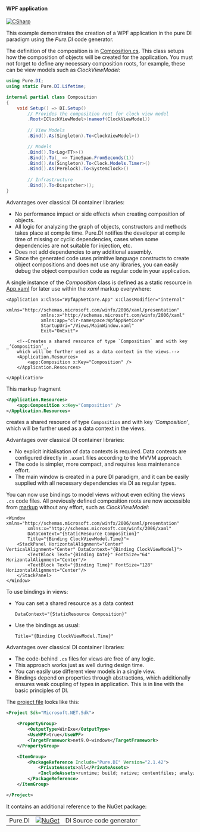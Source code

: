 #### WPF application

[![CSharp](https://img.shields.io/badge/C%23-code-blue.svg)](/samples/WpfAppNetCore)

This example demonstrates the creation of a WPF application in the pure DI paradigm using the _Pure.DI_ code generator.

The definition of the composition is in [Composition.cs](/samples/WpfAppNetCore/Composition.cs). This class setups how the composition of objects will be created for the application. You must not forget to define any necessary composition roots, for example, these can be view models such as _ClockViewModel_:

```csharp
using Pure.DI;
using static Pure.DI.Lifetime;

internal partial class Composition
{
    void Setup() => DI.Setup()
        // Provides the composition root for clock view model
        .Root<IClockViewModel>(nameof(ClockViewModel))
        
        // View Models
        .Bind().As(Singleton).To<ClockViewModel>()

        // Models
        .Bind().To<Log<TT>>()
        .Bind().To(_ => TimeSpan.FromSeconds(1))
        .Bind().As(Singleton).To<Clock.Models.Timer>()
        .Bind().As(PerBlock).To<SystemClock>()
    
        // Infrastructure
        .Bind().To<Dispatcher>();
}
```

Advantages over classical DI container libraries:
- No performance impact or side effects when creating composition of objects.
- All logic for analyzing the graph of objects, constructors and methods takes place at compile time. Pure.DI notifies the developer at compile time of missing or cyclic dependencies, cases when some dependencies are not suitable for injection, etc.
- Does not add dependencies to any additional assembly.
- Since the generated code uses primitive language constructs to create object compositions and does not use any libraries, you can easily debug the object composition code as regular code in your application.

A single instance of the _Composition_ class is defined as a static resource in [App.xaml](/samples/WpfAppNetCore/App.xaml) for later use within the _xaml_ markup everywhere:

```xaml
<Application x:Class="WpfAppNetCore.App" x:ClassModifier="internal"
             xmlns="http://schemas.microsoft.com/winfx/2006/xaml/presentation"
             xmlns:x="http://schemas.microsoft.com/winfx/2006/xaml"
             xmlns:app="clr-namespace:WpfAppNetCore"
             StartupUri="/Views/MainWindow.xaml"
             Exit="OnExit">

    <!--Creates a shared resource of type `Composition` and with key _‘Composition’_,
    which will be further used as a data context in the views.-->
    <Application.Resources>
        <app:Composition x:Key="Composition" />
    </Application.Resources>

</Application>
```

This markup fragment

```xml
<Application.Resources>
    <app:Composition x:Key="Composition" />
</Application.Resources>
```

creates a shared resource of type `Composition` and with key _‘Composition’_, which will be further used as a data context in the views.

Advantages over classical DI container libraries:
- No explicit initialisation of data contexts is required. Data contexts are configured directly in `.axaml` files according to the MVVM approach.
- The code is simpler, more compact, and requires less maintenance effort.
- The main window is created in a pure DI paradigm, and it can be easily supplied with all necessary dependencies via DI as regular types.

You can now use bindings to model views without even editing the views `.cs` code files. All previously defined composition roots are now accessible from [markup](/samples/WpfAppNetCore/Views/MainWindow.xaml) without any effort, such as _ClockViewModel_:

```xaml
<Window xmlns="http://schemas.microsoft.com/winfx/2006/xaml/presentation"
        xmlns:x="http://schemas.microsoft.com/winfx/2006/xaml"
        DataContext="{StaticResource Composition}"
        Title="{Binding ClockViewModel.Time}">
    <StackPanel HorizontalAlignment="Center" VerticalAlignment="Center" DataContext="{Binding ClockViewModel}">
        <TextBlock Text="{Binding Date}" FontSize="64" HorizontalAlignment="Center"/>
        <TextBlock Text="{Binding Time}" FontSize="128" HorizontalAlignment="Center"/>        
    </StackPanel>
</Window>
```

To use bindings in views:

- You can set a shared resource as a data context

  `DataContext="{StaticResource Composition}"`

- Use the bindings as usual:

  `Title="{Binding ClockViewModel.Time}"`

Advantages over classical DI container libraries:
- The code-behind `.cs` files for views are free of any logic.
- This approach works just as well during design time.
- You can easily use different view models in a single view.
- Bindings depend on properties through abstractions, which additionally ensures weak coupling of types in application. This is in line with the basic principles of DI.

The [project file](/samples/WpfAppNetCore/WpfAppNetCore.csproj) looks like this:

```xml
<Project Sdk="Microsoft.NET.Sdk">

    <PropertyGroup>
        <OutputType>WinExe</OutputType>
        <UseWPF>true</UseWPF>
        <TargetFramework>net9.0-windows</TargetFramework>
    </PropertyGroup>

    <ItemGroup>
        <PackageReference Include="Pure.DI" Version="2.1.42">
            <PrivateAssets>all</PrivateAssets>
            <IncludeAssets>runtime; build; native; contentfiles; analyzers; buildtransitive</IncludeAssets>
        </PackageReference>
    </ItemGroup>

</Project>
```

It contains an additional reference to the NuGet package:

|            |                                                                                                 |                                     |
|------------|-------------------------------------------------------------------------------------------------|:------------------------------------|
| Pure.DI    | [![NuGet](https://img.shields.io/nuget/v/Pure.DI)](https://www.nuget.org/packages/Pure.DI)       | DI Source code generator            |
